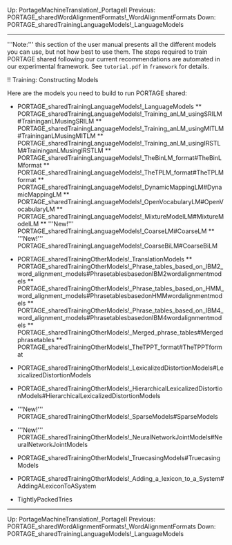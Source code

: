 Up: PortageMachineTranslation!_PortageII
Previous: PORTAGE_sharedWordAlignmentFormats!_WordAlignmentFormats
Down: PORTAGE_sharedTrainingLanguageModels!_LanguageModels

-------------------------

'''Note:''' this section of the user manual presents all the different models you can use, but not how best to use them. The steps required to train PORTAGE shared following our current recommendations are automated in our experimental framework.  See `tutorial.pdf` in `framework` for details.

!! Training: Constructing Models

Here are the models you need to build to run PORTAGE shared:

* PORTAGE_sharedTrainingLanguageModels!_LanguageModels
** PORTAGE_sharedTrainingLanguageModels!_Training_anLM_usingSRILM#TraininganLMusingSRILM
** PORTAGE_sharedTrainingLanguageModels!_Training_anLM_usingMITLM#TraininganLMusingMITLM
** PORTAGE_sharedTrainingLanguageModels!_Training_anLM_usingIRSTLM#TraininganLMusingIRSTLM
** PORTAGE_sharedTrainingLanguageModels!_TheBinLM_format#TheBinLMformat
** PORTAGE_sharedTrainingLanguageModels!_TheTPLM_format#TheTPLMformat
** PORTAGE_sharedTrainingLanguageModels!_DynamicMappingLM#DynamicMappingLM
** PORTAGE_sharedTrainingLanguageModels!_OpenVocabularyLM#OpenVocabularyLM
** PORTAGE_sharedTrainingLanguageModels!_MixtureModelLM#MixtureModelLM
** '''New!''' PORTAGE_sharedTrainingLanguageModels!_CoarseLM#CoarseLM
** '''New!''' PORTAGE_sharedTrainingLanguageModels!_CoarseBiLM#CoarseBiLM

* PORTAGE_sharedTrainingOtherModels!_TranslationModels
** PORTAGE_sharedTrainingOtherModels!_Phrase_tables_based_on_IBM2_word_alignment_models#PhrasetablesbasedonIBM2wordalignmentmodels
** PORTAGE_sharedTrainingOtherModels!_Phrase_tables_based_on_HMM_word_alignment_models#PhrasetablesbasedonHMMwordalignmentmodels
** PORTAGE_sharedTrainingOtherModels!_Phrase_tables_based_on_IBM4_word_alignment_models#PhrasetablesbasedonIBM4wordalignmentmodels
** PORTAGE_sharedTrainingOtherModels!_Merged_phrase_tables#Mergedphrasetables
** PORTAGE_sharedTrainingOtherModels!_TheTPPT_format#TheTPPTformat
* PORTAGE_sharedTrainingOtherModels!_LexicalizedDistortionModels#LexicalizedDistortionModels
* PORTAGE_sharedTrainingOtherModels!_HierarchicalLexicalizedDistortionModels#HierarchicalLexicalizedDistortionModels
* '''New!''' PORTAGE_sharedTrainingOtherModels!_SparseModels#SparseModels
* '''New!''' PORTAGE_sharedTrainingOtherModels!_NeuralNetworkJointModels#NeuralNetworkJointModels
* PORTAGE_sharedTrainingOtherModels!_TruecasingModels#TruecasingModels
* PORTAGE_sharedTrainingOtherModels!_Adding_a_lexicon_to_a_System#AddingALexiconToASystem

* TightlyPackedTries

-------------------------

Up: PortageMachineTranslation!_PortageII
Previous: PORTAGE_sharedWordAlignmentFormats!_WordAlignmentFormats
Down: PORTAGE_sharedTrainingLanguageModels!_LanguageModels